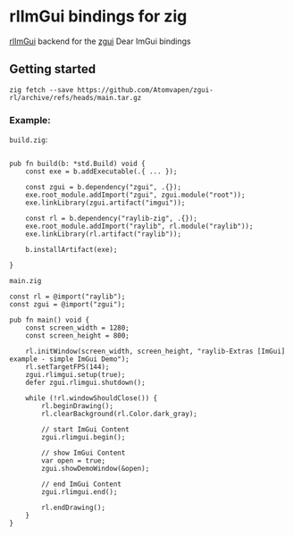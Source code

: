 # rlImGui bindings for zig
[rlImGui](https://github.com/raylib-extras/rlImGui) backend for the [zgui](https://github.com/zig-gamedev/zgui) Dear ImGui bindings

## Getting started

`zig fetch --save https://github.com/Atomvapen/zgui-rl/archive/refs/heads/main.tar.gz`

### Example:
`build.zig`:
```zig

pub fn build(b: *std.Build) void {
    const exe = b.addExecutable(.{ ... });

    const zgui = b.dependency("zgui", .{});
    exe.root_module.addImport("zgui", zgui.module("root"));
    exe.linkLibrary(zgui.artifact("imgui"));

    const rl = b.dependency("raylib-zig", .{});
    exe.root_module.addImport("raylib", rl.module("raylib"));
    exe.linkLibrary(rl.artifact("raylib"));

    b.installArtifact(exe);
    
}
```

`main.zig`
```zig
const rl = @import("raylib");
const zgui = @import("zgui");

pub fn main() void {
    const screen_width = 1280;
    const screen_height = 800;

    rl.initWindow(screen_width, screen_height, "raylib-Extras [ImGui] example - simple ImGui Demo");
    rl.setTargetFPS(144);
    zgui.rlimgui.setup(true);
    defer zgui.rlimgui.shutdown();

    while (!rl.windowShouldClose()) {
        rl.beginDrawing();
        rl.clearBackground(rl.Color.dark_gray);

        // start ImGui Content
        zgui.rlimgui.begin();

        // show ImGui Content
        var open = true;
        zgui.showDemoWindow(&open);

        // end ImGui Content
        zgui.rlimgui.end();

        rl.endDrawing();
    }
}
```





